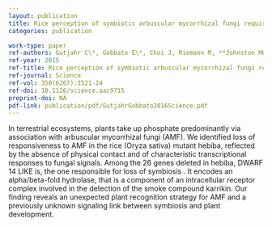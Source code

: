 ```yaml
---
layout: publication
title: Rice perception of symbiotic arbuscular mycorrhizal fungi requires the karrikin receptor complex
categories: publication

work-type: paper
ref-authors: Gutjahr C\*, Gobbato E\*, Choi J, Riemann M, **Johnston MG**, Summers W, Carbonnel S, Mansfield C, Yang S, Nadal M, Acosta I, Takano M, Jiao W, Schneeberger K, Kelly KA, Paszkowski U
ref-year: 2015
ref-title: Rice perception of symbiotic arbuscular mycorrhizal fungi requires the karrikin receptor complex
ref-journal: Science
ref-vol: 350(6267):1521-24
ref-doi: 10.1126/science.aac9715 
preprint-doi: NA
pdf-link: publication/pdf/GutjahrGobbato2016Science.pdf
---
```

In terrestrial ecosystems, plants take up phosphate predominantly via association with arbuscular mycorrhizal fungi (AMF). We identified loss of responsiveness to AMF in the rice (Oryza sativa) mutant hebiba, reflected by the absence of physical contact and of characteristic transcriptional responses to fungal signals. Among the 26 genes deleted in hebiba, DWARF 14 LIKE is, the one responsible for loss of symbiosis . It encodes an alpha/beta-fold hydrolase, that is a component of an intracellular receptor complex involved in the detection of the smoke compound karrikin. Our finding reveals an unexpected plant recognition strategy for AMF and a previously unknown signaling link between symbiosis and plant development.
